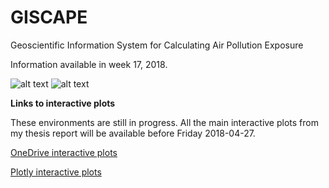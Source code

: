 # GISCAPE
Geoscientific Information System for Calculating Air Pollution Exposure

Information available in week 17, 2018.

![alt text](https://raw.githubusercontent.com/wschuc002/ThesisWS/master/backend/img/GISCAPE_228px.png)
![alt text](https://raw.githubusercontent.com/wschuc002/ThesisWS/master/backend/img/ThesisWS2_cover_20180123.png)

**Links to interactive plots**

These environments are still in progress. All the main interactive plots from my thesis report will be
available before Friday 2018-04-27.

[OneDrive interactive plots](https://wageningenur4-my.sharepoint.com/:f:/g/personal/william_schuch_wur_nl/EtbwkZgdsNpCphofWuZxy20BUaXYN5pepXvcpTo-RKcX6g?e=FxHarC "All plots via OneDrive")

[Plotly interactive plots](https://plot.ly/~wschuc002 "Smaller plots due to strict upload limit (better interface than OneDrive)")